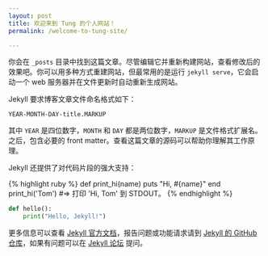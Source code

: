 ```yaml
---
layout: post
title: 欢迎来到 Tung 的个人网站！
permalink: /welcome-to-tung-site/

---
```

你会在 `_posts` 目录中找到这篇文章。尽管编辑它并重新构建网站，查看修改后的效果吧。你可以用多种方式重建网站，但最常用的是运行 `jekyll serve`，它会启动一个 web 服务器并在文件更新时自动重新生成网站。

Jekyll 要求博客文章文件命名格式如下：

`YEAR-MONTH-DAY-title.MARKUP`

其中 `YEAR` 是四位数字，`MONTH` 和 `DAY` 都是两位数字，`MARKUP` 是文件格式扩展名。之后，包含必要的 front matter。查看这篇文章的源码可以帮助你理解其工作原理。

Jekyll 还提供了对代码片段的强大支持：

{% highlight ruby %}
def print_hi(name)
  puts "Hi, #{name}"
end
print_hi('Tom')
#=> 打印 'Hi, Tom' 到 STDOUT。
{% endhighlight %}

```python
def hello():
    print("Hello, Jekyll!")
```

更多信息可以查看 [Jekyll 官方文档][jekyll-docs]，报告问题或功能请求请到 [Jekyll 的 GitHub 仓库][jekyll-gh]，如果有问题可以在 [Jekyll 论坛][jekyll-talk] 提问。

[jekyll-docs]: https://jekyllrb.com/docs/home
[jekyll-gh]:   https://github.com/jekyll/jekyll
[jekyll-talk]: https://talk.jekyllrb.com/
